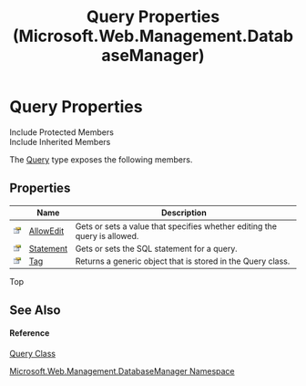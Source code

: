﻿---
title: Query Properties (Microsoft.Web.Management.DatabaseManager)
TOCTitle: Query Properties
ms:assetid: Properties.T:Microsoft.Web.Management.DatabaseManager.Query
ms:mtpsurl: https://msdn.microsoft.com/en-us/library/microsoft.web.management.databasemanager.query_properties(v=VS.90)
ms:contentKeyID: 22049615
ms.date: 05/02/2012
mtps_version: v=VS.90
---

# Query Properties

Include Protected Members  
Include Inherited Members  

The [Query](query-class-microsoft-web-management-databasemanager.md) type exposes the following members.

## Properties

<table>
<thead>
<tr class="header">
<th> </th>
<th>Name</th>
<th>Description</th>
</tr>
</thead>
<tbody>
<tr class="odd">
<td><img src="images/Dd565996.pubproperty(en-us,VS.90).gif" title="Public property" alt="Public property" /></td>
<td><a href="query-allowedit-property-microsoft-web-management-databasemanager.md">AllowEdit</a></td>
<td>Gets or sets a value that specifies whether editing the query is allowed.</td>
</tr>
<tr class="even">
<td><img src="images/Dd565996.pubproperty(en-us,VS.90).gif" title="Public property" alt="Public property" /></td>
<td><a href="query-statement-property-microsoft-web-management-databasemanager.md">Statement</a></td>
<td>Gets or sets the SQL statement for a query.</td>
</tr>
<tr class="odd">
<td><img src="images/Dd565996.pubproperty(en-us,VS.90).gif" title="Public property" alt="Public property" /></td>
<td><a href="query-tag-property-microsoft-web-management-databasemanager.md">Tag</a></td>
<td>Returns a generic object that is stored in the Query class.</td>
</tr>
</tbody>
</table>


Top

## See Also

#### Reference

[Query Class](query-class-microsoft-web-management-databasemanager.md)

[Microsoft.Web.Management.DatabaseManager Namespace](microsoft-web-management-databasemanager-namespace.md)

